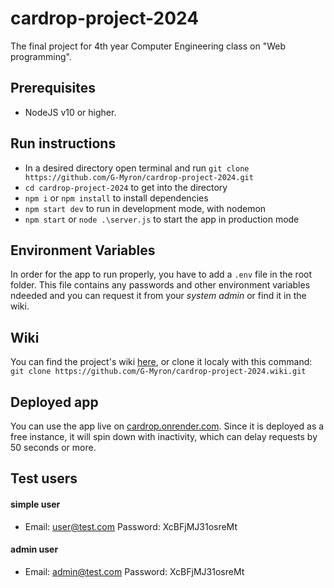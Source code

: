 # cardrop-project-2024
The final project for 4th year Computer Engineering class on "Web programming".


## Prerequisites
- NodeJS v10 or higher.

## Run instructions
- In a desired directory open terminal and run `git clone https://github.com/G-Myron/cardrop-project-2024.git`
- `cd cardrop-project-2024` to get into the directory
- `npm i` or `npm install` to install dependencies
- `npm start dev` to run in development mode, with nodemon
- `npm start` or `node .\server.js` to start the app in production mode

## Environment Variables
In order for the app to run properly, you have to add a `.env` file in the root folder.
This file contains any passwords and other environment variables ndeeded and you can request it from your *system admin* or find it in the wiki.

## Wiki
You can find the project's wiki [here](https://github.com/G-Myron/cardrop-project-2024/wiki), or clone it localy with this command: `git clone https://github.com/G-Myron/cardrop-project-2024.wiki.git`

## Deployed app
You can use the app live on [cardrop.onrender.com](https://cardrop.onrender.com).
Since it is deployed as a free instance, it will spin down with inactivity, which can delay requests by 50 seconds or more.

## Test users
#### simple user
- Email: user@test.com
Password: XcBFjMJ31osreMt
#### admin user
- Email: admin@test.com
Password: XcBFjMJ31osreMt
